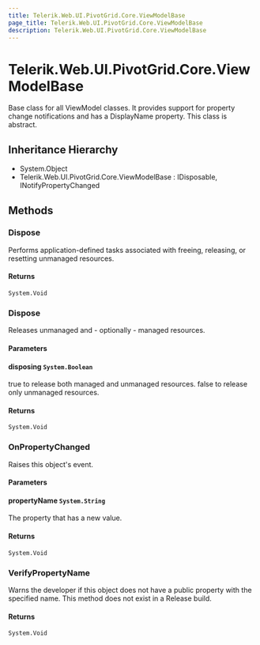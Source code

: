 ```yaml
---
title: Telerik.Web.UI.PivotGrid.Core.ViewModelBase
page_title: Telerik.Web.UI.PivotGrid.Core.ViewModelBase
description: Telerik.Web.UI.PivotGrid.Core.ViewModelBase
---
```


# Telerik.Web.UI.PivotGrid.Core.ViewModelBase

Base class for all ViewModel classes.
            It provides support for property change notifications and has a DisplayName property.
            This class is abstract.

## Inheritance Hierarchy

* System.Object
* Telerik.Web.UI.PivotGrid.Core.ViewModelBase : IDisposable, INotifyPropertyChanged

## Methods

###  Dispose

Performs application-defined tasks associated with freeing, releasing,
            or resetting unmanaged resources.

#### Returns

`System.Void` 

###  Dispose

Releases unmanaged and - optionally - managed resources.

#### Parameters

#### disposing `System.Boolean`

true to release both managed and unmanaged resources.
            false to release only unmanaged resources.

#### Returns

`System.Void` 

###  OnPropertyChanged

Raises this object's  event.

#### Parameters

#### propertyName `System.String`

The property that has a new value.

#### Returns

`System.Void` 

###  VerifyPropertyName

Warns the developer if this object does not have
            a public property with the specified name. This 
            method does not exist in a Release build.

#### Returns

`System.Void` 

